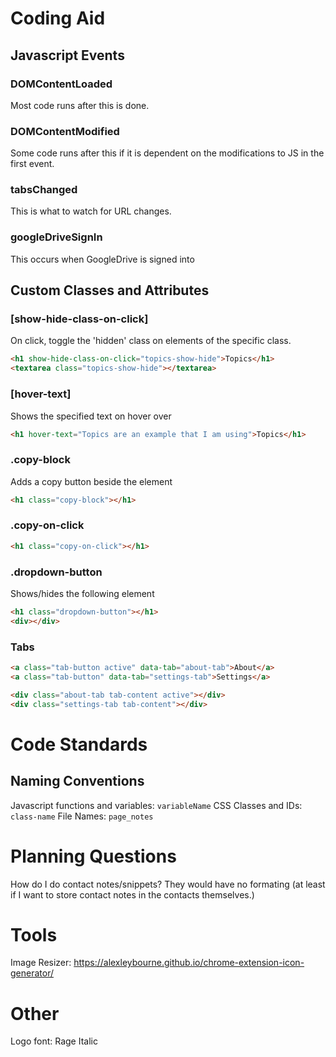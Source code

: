 # Coding Aid
## Javascript Events
### DOMContentLoaded
Most code runs after this is done.
### DOMContentModified
Some code runs after this if it is dependent on the modifications to JS in the first event.
### tabsChanged
This is what to watch for URL changes. 
### googleDriveSignIn
This occurs when GoogleDrive is signed into

## Custom Classes and Attributes
### [show-hide-class-on-click]
On click, toggle the 'hidden' class on elements of the specific class.
```html
<h1 show-hide-class-on-click="topics-show-hide">Topics</h1>
<textarea class="topics-show-hide"></textarea>
```
### [hover-text]
Shows the specified text on hover over
```html
<h1 hover-text="Topics are an example that I am using">Topics</h1>
```

### .copy-block
Adds a copy button beside the element
```html
<h1 class="copy-block"></h1>
```
### .copy-on-click
```html
<h1 class="copy-on-click"></h1>
```
### .dropdown-button
Shows/hides the following element
```html
<h1 class="dropdown-button"></h1>
<div></div>
```

### Tabs
```html
<a class="tab-button active" data-tab="about-tab">About</a>
<a class="tab-button" data-tab="settings-tab">Settings</a>

<div class="about-tab tab-content active"></div>
<div class="settings-tab tab-content"></div>
```

# Code Standards
## Naming Conventions
Javascript functions and variables: `variableName`
CSS Classes and IDs: `class-name`
File Names: `page_notes`


# Planning Questions
How do I do contact notes/snippets? They would have no formating (at least if I want to store contact notes in the contacts themselves.)

# Tools
Image Resizer: https://alexleybourne.github.io/chrome-extension-icon-generator/

# Other
Logo font: Rage Italic
